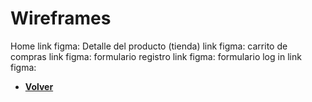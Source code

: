 # Wireframes

Home link figma:
Detalle del producto (tienda) link figma:
carrito de compras link figma:
formulario registro link figma:
formulario log in link figma:


+ [**Volver**](../README.md)
